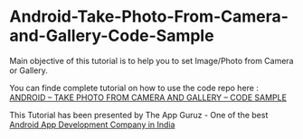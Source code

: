 Android-Take-Photo-From-Camera-and-Gallery-Code-Sample
======================================================

Main objective of this tutorial is to help you to set Image/Photo from Camera or Gallery.


You can finde complete tutorial on how to use the code repo here : <a href="http://www.theappguruz.com/blog/android-take-photo-camera-gallery-code-sample">ANDROID – TAKE PHOTO FROM CAMERA AND GALLERY – CODE SAMPLE</a>

This Tutorial has been presented by The App Guruz - One of the best <a href="http://www.theappguruz.com/android-app-development">Android App Development Company in India</a>
